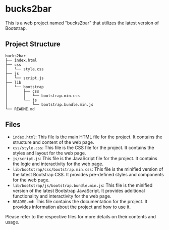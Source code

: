 # bucks2bar

This is a web project named "bucks2bar" that utilizes the latest version of Bootstrap.

## Project Structure

```
bucks2bar
├── index.html
├── css
│   └── style.css
├── js
│   └── script.js
├── lib
│   └── bootstrap
│       ├── css
│       │   └── bootstrap.min.css
│       └── js
│           └── bootstrap.bundle.min.js
└── README.md
```

## Files

- `index.html`: This file is the main HTML file for the project. It contains the structure and content of the web page.
- `css/style.css`: This file is the CSS file for the project. It contains the styles and layout for the web page.
- `js/script.js`: This file is the JavaScript file for the project. It contains the logic and interactivity for the web page.
- `lib/bootstrap/css/bootstrap.min.css`: This file is the minified version of the latest Bootstrap CSS. It provides pre-defined styles and components for the web page.
- `lib/bootstrap/js/bootstrap.bundle.min.js`: This file is the minified version of the latest Bootstrap JavaScript. It provides additional functionality and interactivity for the web page.
- `README.md`: This file contains the documentation for the project. It provides information about the project and how to use it.

Please refer to the respective files for more details on their contents and usage.
